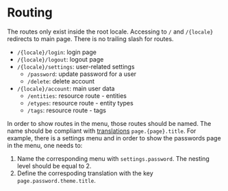 # Routing
The routes only exist inside the root locale. Accessing to `/` and `/{locale}` redirects to main page. There is no trailing slash for routes.
- `/{locale}/login`: login page
- `/{locale}/logout`: logout page
- `/{locale}/settings`: user-related settings
	- `/password`: update password for a user
	- `/delete`: delete account
- `/{locale}/account`: main user data
	- `/entities`: resource route - entities
	- `/etypes`: resource route - entity types
	- `/tags`: resource route - tags

In order to show routes in the menu, those routes should be named. The name should be compliant with [translations](/docs/localization.md) `page.{page}.title`. For example, there is a settings menu and in order to show the passwords page in the menu, one needs to:
1. Name the corresponding menu with `settings.password`. The nesting level should be equal to 2.
2. Define the correspoding translation with the key `page.password.theme.title`.

